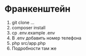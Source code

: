 # Франкенштейн

1. git clone ...
2. composer install
3. cp .env.example .env
4. В .env добавить номер телефона
5. php src/app.php
6. Подробности там же